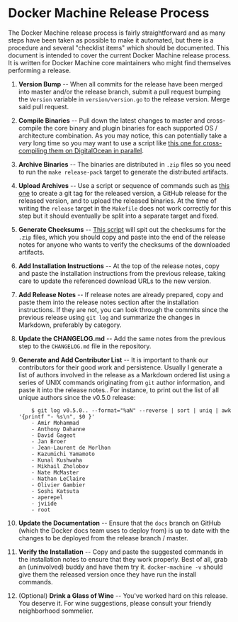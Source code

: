 <!--[metadata]>
+++
draft=true
+++
<![end-metadata]-->

# Docker Machine Release Process

The Docker Machine release process is fairly straightforward and as many steps
have been taken as possible to make it automated, but there is a procedure and
several "checklist items" which should be documented.  This document is intended
to cover the current Docker Machine release process.  It is written for Docker
Machine core maintainers who might find themselves performing a release.

1.  **Version Bump** -- When all commits for the release have been merged into
    master and/or the release branch, submit a pull request bumping the `Version`
    variable in `version/version.go` to the release version.  Merge said pull
    request.  
2.  **Compile Binaries** -- Pull down the latest changes to master and
    cross-compile the core binary and plugin binaries for each supported OS /
    architecture combination.  As you may notice, this can potentially take a _very_
    long time so you may want to use a script like [this one for cross-compiling
    them on DigitalOcean in
    parallel](https://gist.github.com/nathanleclaire/7f62fc5aa3df19a50f4e).
3.  **Archive Binaries** -- The binaries are distributed in `.zip` files so you
    need to run the `make release-pack` target to generate the distributed
    artifacts.
4.  **Upload Archives** -- Use a script or sequence of commands such as [this
    one](https://gist.github.com/nathanleclaire/a9bc1f8d60070aeda361) to create a
    git tag for the released version, a GitHub release for the released version, and
    to upload the released binaries.  At the time of writing the `release` target in
    the `Makefile` does not work correctly for this step but it should eventually be
    split into a separate target and fixed.
5.  **Generate Checksums** -- [This
    script](https://gist.github.com/nathanleclaire/c506ad3736d33bd42c2f) will spit
    out the checksums for the `.zip` files, which you should copy and paste into the
    end of the release notes for anyone who wants to verify the checksums of the
    downloaded artifacts.
6.  **Add Installation Instructions** -- At the top of the release notes, copy and
    paste the installation instructions from the previous release, taking care to
    update the referenced download URLs to the new version.
7.  **Add Release Notes** -- If release notes are already prepared, copy and
    paste them into the release notes section after the installation instructions.
    If they are not, you can look through the commits since the previous release
    using `git log` and summarize the changes in Markdown, preferably by category.
8.  **Update the CHANGELOG.md** -- Add the same notes from the previous step to the
    `CHANGELOG.md` file in the repository.
9.  **Generate and Add Contributor List** -- It is important to thank our
    contributors for their good work and persistence.  Usually I generate a list of
    authors involved in the release as a Markdown ordered list using a series of
    UNIX commands originating from `git` author information, and paste it into the
    release notes..  For instance, to print out the list of all unique authors since
    the v0.5.0 release:

            $ git log v0.5.0.. --format="%aN" --reverse | sort | uniq | awk '{printf "- %s\n", $0 }'
            - Amir Mohammad
            - Anthony Dahanne
            - David Gageot
            - Jan Broer
            - Jean-Laurent de Morlhon
            - Kazumichi Yamamoto
            - Kunal Kushwaha
            - Mikhail Zholobov
            - Nate McMaster
            - Nathan LeClaire
            - Olivier Gambier
            - Soshi Katsuta
            - aperepel
            - jviide
            - root

10. **Update the Documentation** -- Ensure that the `docs` branch on GitHub (which
    the Docker docs team uses to deploy from) is up to date with the changes to be
    deployed from the release branch / master.
11. **Verify the Installation** -- Copy and paste the suggested commands in the
    installation notes to ensure that they work properly.  Best of all, grab an
    (uninvolved) buddy and have them try it.  `docker-machine -v` should give them
    the released version once they have run the install commands.
12. (Optional) **Drink a Glass of Wine** -- You've worked hard on this release.
    You deserve it.  For wine suggestions, please consult your friendly neighborhood
    sommelier.
